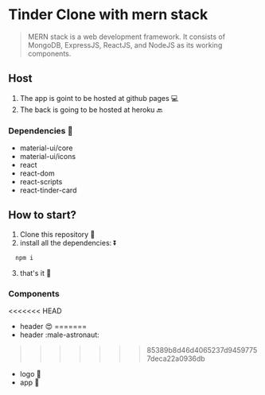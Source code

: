 # Tinder Clone with mern stack

> MERN stack is a web development framework. It consists of MongoDB, ExpressJS, ReactJS, and NodeJS as its working components.

## Host

1. The app is goint to be hosted at github pages :computer:
2. The back is going to be hosted at heroku :back:

### Dependencies :eyes:

- material-ui/core
- material-ui/icons
- react
- react-dom
- react-scripts
- react-tinder-card

## How to start?

1. Clone this repository :paperclip:
2. install all the dependencies: :arrow_double_down:

```js
  npm i
```

3. that's it :rocket:

### Components

<<<<<<< HEAD
- header :heart_eyes:
=======
- header :male-astronaut: 
>>>>>>> 85389b8d46d4065237d94597757deca22a0936db
- logo :low_brightness:
- app :iphone:

